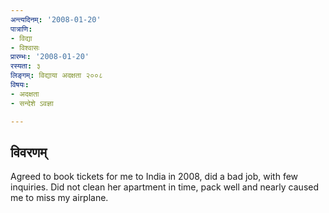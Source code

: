 ```yaml
---
अन्त्यदिनम्: '2008-01-20'
पात्राणि:
- विद्या
- विश्वासः
प्रारम्भः: '2008-01-20'
रस्यता: ३
लिङ्गम्: विद्याया अदक्षता २००८
विषयः:
- अदक्षता
- सन्देशे ऽवज्ञा

---
```


## विवरणम्
Agreed to book tickets for me to India in 2008, did a bad job, with few inquiries.
Did not clean her apartment in time, pack well and nearly caused me to miss my airplane.

